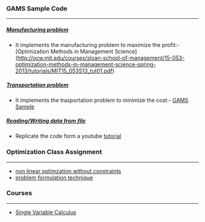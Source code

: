 ### GAMS Sample Code
****

##### [Manufacturing problem](https://github.com/dtripathy10/GAMS_Tutorial/blob/master/manufactruring.gms)

+ It implements the manufacturing problem to maximize the profit:- [Optimization Methods in Management Science]
(http://ocw.mit.edu/courses/sloan-school-of-management/15-053-optimization-methods-in-management-science-spring-2013/tutorials/MIT15_053S13_tut01.pdf)

##### [Transportation problem](https://github.com/dtripathy10/GAMS-Sample/blob/master/transportation.gms)

+ It implements the trasportation problem to minimize the cost:- [GAMS Sample](http://www.gams.com/docs/example.htm)


##### [Reading/Writing data from file](https://github.com/dtripathy10/GAMS-Sample/blob/master/file_io.gms)

+ Replicate the code form a youtube [tutorial](https://www.youtube.com/watch?v=5PEjOUOL3sU)


### Optimization Class Assignment
****

+ [non linear optimzation without constraints](https://github.com/dtripathy10/GAMS-Sample/blob/master/non_linear.gms)
+ [problem formulation technique](https://github.com/dtripathy10/GAMS-Sample/blob/master/problem_formulation.md)


### Courses
****

+ [Single Variable Calculus](https://github.com/dtripathy10/GAMS-Sample/blob/master/courses/Single%20Variable%20Calculus/Single%20Variable%20Calculus.md)


